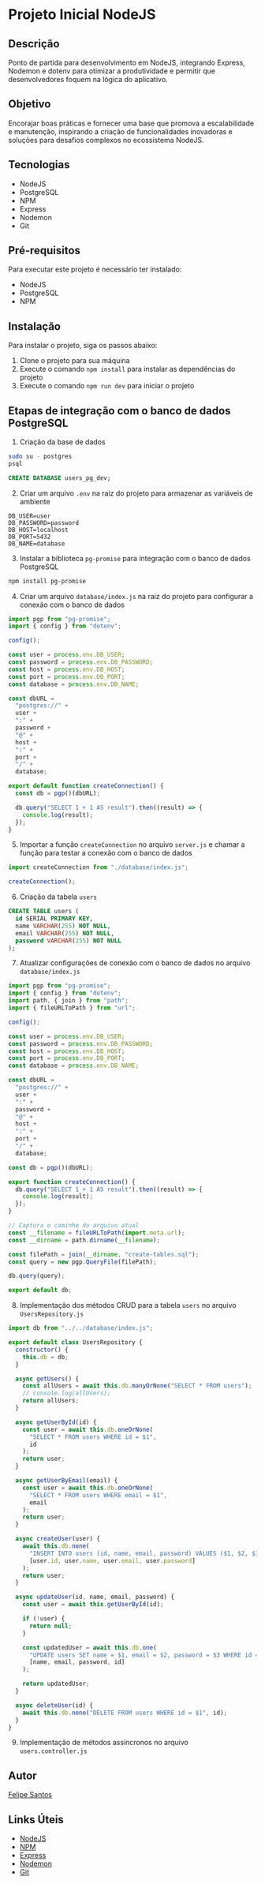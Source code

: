 # Projeto Inicial NodeJS

## Descrição

Ponto de partida para desenvolvimento em NodeJS, integrando Express, Nodemon e dotenv para otimizar a produtividade e permitir que desenvolvedores foquem na lógica do aplicativo.

## Objetivo

Encorajar boas práticas e fornecer uma base que promova a escalabilidade e manutenção, inspirando a criação de funcionalidades inovadoras e soluções para desafios complexos no ecossistema NodeJS.

## Tecnologias

- NodeJS
- PostgreSQL
- NPM
- Express
- Nodemon
- Git

## Pré-requisitos

Para executar este projeto é necessário ter instalado:

- NodeJS
- PostgreSQL
- NPM

## Instalação

Para instalar o projeto, siga os passos abaixo:

1. Clone o projeto para sua máquina
2. Execute o comando `npm install` para instalar as dependências do projeto
3. Execute o comando `npm run dev` para iniciar o projeto

## Etapas de integração com o banco de dados PostgreSQL

1. Criação da base de dados

```bash
sudo su - postgres
psql
```

```sql
CREATE DATABASE users_pg_dev;
```

2. Criar um arquivo `.env` na raiz do projeto para armazenar as variáveis de ambiente

```env
DB_USER=user
DB_PASSWORD=password
DB_HOST=localhost
DB_PORT=5432
DB_NAME=database
```

3. Instalar a biblioteca `pg-promise` para integração com o banco de dados PostgreSQL

```bash
npm install pg-promise
```

4. Criar um arquivo `database/index.js` na raiz do projeto para configurar a conexão com o banco de dados

```javascript
import pgp from "pg-promise";
import { config } from "dotenv";

config();

const user = process.env.DB_USER;
const password = process.env.DB_PASSWORD;
const host = process.env.DB_HOST;
const port = process.env.DB_PORT;
const database = process.env.DB_NAME;

const dbURL =
  "postgres://" +
  user +
  ":" +
  password +
  "@" +
  host +
  ":" +
  port +
  "/" +
  database;

export default function createConnection() {
  const db = pgp()(dbURL);

  db.query("SELECT 1 + 1 AS result").then((result) => {
    console.log(result);
  });
}
```

5. Importar a função `createConnection` no arquivo `server.js` e chamar a função para testar a conexão com o banco de dados

```javascript
import createConnection from "./database/index.js";

createConnection();
```

6. Criação da tabela `users`

```sql
CREATE TABLE users (
  id SERIAL PRIMARY KEY,
  name VARCHAR(255) NOT NULL,
  email VARCHAR(255) NOT NULL,
  password VARCHAR(255) NOT NULL
);
```

7. Atualizar configurações de conexão com o banco de dados no arquivo `database/index.js`

```javascript
import pgp from "pg-promise";
import { config } from "dotenv";
import path, { join } from "path";
import { fileURLToPath } from "url";

config();

const user = process.env.DB_USER;
const password = process.env.DB_PASSWORD;
const host = process.env.DB_HOST;
const port = process.env.DB_PORT;
const database = process.env.DB_NAME;

const dbURL =
  "postgres://" +
  user +
  ":" +
  password +
  "@" +
  host +
  ":" +
  port +
  "/" +
  database;

const db = pgp()(dbURL);

export function createConnection() {
  db.query("SELECT 1 + 1 AS result").then((result) => {
    console.log(result);
  });
}

// Captura o caminho do arquivo atual
const __filename = fileURLToPath(import.meta.url);
const __dirname = path.dirname(__filename);

const filePath = join(__dirname, "create-tables.sql");
const query = new pgp.QueryFile(filePath);

db.query(query);

export default db;
```

8. Implementação dos métodos CRUD para a tabela `users` no arquivo `UsersRepository.js`

```javascript
import db from "../../database/index.js";

export default class UsersRepository {
  constructor() {
    this.db = db;
  }

  async getUsers() {
    const allUsers = await this.db.manyOrNone("SELECT * FROM users");
    // console.log(allUsers);
    return allUsers;
  }

  async getUserById(id) {
    const user = await this.db.oneOrNone(
      "SELECT * FROM users WHERE id = $1",
      id
    );
    return user;
  }

  async getUserByEmail(email) {
    const user = await this.db.oneOrNone(
      "SELECT * FROM users WHERE email = $1",
      email
    );
    return user;
  }

  async createUser(user) {
    await this.db.none(
      "INSERT INTO users (id, name, email, password) VALUES ($1, $2, $3, $4)",
      [user.id, user.name, user.email, user.password]
    );
    return user;
  }

  async updateUser(id, name, email, password) {
    const user = await this.getUserById(id);

    if (!user) {
      return null;
    }

    const updatedUser = await this.db.one(
      "UPDATE users SET name = $1, email = $2, password = $3 WHERE id = $4 RETURNING *",
      [name, email, password, id]
    );

    return updatedUser;
  }

  async deleteUser(id) {
    await this.db.none("DELETE FROM users WHERE id = $1", id);
  }
}
```

9. Implementação de métodos assíncronos no arquivo `users.controller.js`

## Autor

[Felipe Santos](https://github.com/FelipeSantos92Dev)

## Links Úteis

- [NodeJS](https://nodejs.org/en/)
- [NPM](https://www.npmjs.com/)
- [Express](https://expressjs.com/)
- [Nodemon](https://nodemon.io/)
- [Git](https://git-scm.com/)

